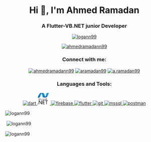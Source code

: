<h1 align="center">Hi 👋, I'm Ahmed Ramadan</h1>
<h3 align="center">A Flutter-VB.NET junior Developer</h3>

<p align="center"> <a href="https://github.com/ryo-ma/github-profile-trophy"><img src="https://github-profile-trophy.vercel.app/?username=logann99" alt="logann99" /></a> </p>

<p align="center"> <a href="https://twitter.com/ahmedramadann99" target="blank"><img src="https://img.shields.io/twitter/follow/ahmedramadann99?logo=twitter&style=for-the-badge" alt="ahmedramadann99" /></a> </p>

<h3 align="center">Connect with me:</h3>
<p align="center">
<a href="https://twitter.com/ahmedramadann99" target="blank"><img align="center" src="https://raw.githubusercontent.com/rahuldkjain/github-profile-readme-generator/master/src/images/icons/Social/twitter.svg" alt="ahmedramadann99" height="30" width="40" /></a>
<a href="https://fb.com/aramadan99" target="blank"><img align="center" src="https://raw.githubusercontent.com/rahuldkjain/github-profile-readme-generator/master/src/images/icons/Social/facebook.svg" alt="aramadan99" height="30" width="40" /></a>
<a href="https://instagram.com/a.ramadan99" target="blank"><img align="center" src="https://raw.githubusercontent.com/rahuldkjain/github-profile-readme-generator/master/src/images/icons/Social/instagram.svg" alt="a.ramadan99" height="30" width="40" /></a>
</p>

<h3 align="center">Languages and Tools:</h3>
<p align="center"> <a href="https://dart.dev" target="_blank" rel="noreferrer"> <img src="https://www.vectorlogo.zone/logos/dartlang/dartlang-icon.svg" alt="dart" width="40" height="40"/> </a> <a href="https://dotnet.microsoft.com/" target="_blank" rel="noreferrer"> <img src="https://raw.githubusercontent.com/devicons/devicon/master/icons/dot-net/dot-net-original-wordmark.svg" alt="dotnet" width="40" height="40"/> </a> <a href="https://firebase.google.com/" target="_blank" rel="noreferrer"> <img src="https://www.vectorlogo.zone/logos/firebase/firebase-icon.svg" alt="firebase" width="40" height="40"/> </a> <a href="https://flutter.dev" target="_blank" rel="noreferrer"> <img src="https://www.vectorlogo.zone/logos/flutterio/flutterio-icon.svg" alt="flutter" width="40" height="40"/> </a> <a href="https://git-scm.com/" target="_blank" rel="noreferrer"> <img src="https://www.vectorlogo.zone/logos/git-scm/git-scm-icon.svg" alt="git" width="40" height="40"/> </a> <a href="https://www.microsoft.com/en-us/sql-server" target="_blank" rel="noreferrer"> <img src="https://www.svgrepo.com/show/303229/microsoft-sql-server-logo.svg" alt="mssql" width="40" height="40"/> </a> <a href="https://postman.com" target="_blank" rel="noreferrer"> <img src="https://www.vectorlogo.zone/logos/getpostman/getpostman-icon.svg" alt="postman" width="40" height="40"/> </a> </p>

<p><img align="center" src="https://github-readme-stats.vercel.app/api/top-langs?username=logann99&show_icons=true&locale=en&layout=compact" alt="logann99" /></p>

<p>&nbsp;<img align="center" src="https://github-readme-stats.vercel.app/api?username=logann99&show_icons=true&locale=en" alt="logann99" /></p>

<p><img align="center" src="https://github-readme-streak-stats.herokuapp.com/?user=logann99&" alt="logann99" /></p>
